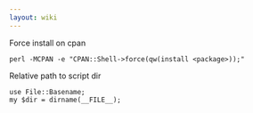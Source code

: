```yaml
---
layout: wiki
---
```


Force install on cpan

    perl -MCPAN -e "CPAN::Shell->force(qw(install <package>));"

Relative path to script dir

    use File::Basename;
    my $dir = dirname(__FILE__);


